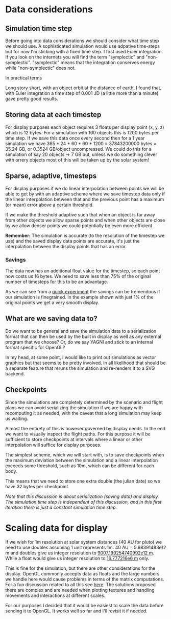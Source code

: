 Data considerations
===================

Simulation time step
--------------------
Before going into data considerations we should consider what time step we should
use. A sophisticated simulation would use adpative time-steps but for now I'm
sticking with a fixed time step. I first used Euler integration. If you look on
the internets you will find the term "symplectic" and "non-symplectic". "symplectic"
means that the integration conserves energy while "non-symplectic" does not.

In practical terms 


Long story short, with an object orbit at the distance of earth, I found that,
with Euler integration a time step of 0.001 JD (a little more than a minute) gave
pretty good results.






Storing data at each timestep
-----------------------------
For display purposes each object requires 3 floats per display point (x, y, z) 
which is 12 bytes. For a simulation with 100 objects this is 1200 bytes per 
time step. If we save this data once every second then for a 1 year simulation 
we have 365 * 24 * 60 * 60 * 1200 = 37843200000 bytes = 35.24 GB, or 
0.3524 GB/object uncompressed. We could do this for a simulation of say 20 objects
-> 7 GB but, unless we do something clever with orrery objects most of this will be 
taken up by the solar system!

Sparse, adaptive, timesteps
---------------------------
For display purposes if we do linear interpolation between points we will be able
to get by with an adaptive scheme where we save timestep data only if the linear
interpolation between that and the previous point has a maximum (or mean) error
above a certain threshold. 

If we make the threshold adaptive such that when an object is far away from
other objects we allow sparse points and when other objects are close by we allow
denser points we could potentially be even more efficient

**Remember:** The simulation is accurate (to the resolution of the timestep
we use) and the saved display data points are accurate, it's just the interpolation
between the display points that has an error.

### Savings

The data now has an additional float value for the timestep, so each point now
costs us 16 bytes. We need to save less than 75% of the original number of 
timesteps for this to be an advantage.

As we can see from a [quick experiment](adaptive-display-points.ipynb) the savings
can be tremendous if our simulation is finegrained. In the example shown with
just 1% of the original points we get a very smooth display.

What are we saving data to?
---------------------------
Do we want to be general and save the simulation data to a serialization format
that can then be used by the built in display as well as any external program
that we choose? Or, do we say YAGNI and stick to an internal format specific for
OpenGL? 

In my head, at some point, I would like to print out simulations as vector graphics
but that seems to be pretty involved. In all likelihood that should be a separate
feature that reruns the simulation and re-renders it to a SVG backend.


Checkpoints
-----------
Since the simulations are completely determined by the scenario and flight plans we can avoid serializing the simulation if we are happy with recomputing it as needed, with the caveat that a long simulation may keep us waiting. 

Almost the entirety of this is however governed by display needs. In the end we want to visually inspect the flight paths. For this purpose it will be sufficient to store checkpoints at intervals where a linear or other interpolation will suffice for display purposes.

The simplest scheme, which we will start with, is to save checkpoints when the maximum deviation between the simulation and a linear interpolation exceeds some threshold, such as 10m, which can be different for each body.

This means that we need to store one extra double (the julian date) so we have 32 bytes per checkpoint.

_Note that this discussion is about serialization (saving data) and display. The simulation time step is independent of this discussion, and in this first iteration there is just a constant simulation time step._


Scaling data for display
========================
If we wish for 1m resolution at solar system distances (40 AU for pluto) we need
to use doubles assuming 1 unit represents 1m. 40 AU = 5.98391483e12 m and doubles
give us integer resolution to [9007.199254740992e12 m][double-prec]. While a 
float would give us integer resolution to [16.777216e6 m][single-prec] only.

[double-prec]: https://en.wikipedia.org/wiki/Double-precision_floating-point_format#IEEE_754_double-precision_binary_floating-point_format:_binary64

[single-prec]: https://en.wikipedia.org/wiki/Single-precision_floating-point_format#Precision_limits_on_integer_values

This is fine for the simulation, but there are other considerations for the
display. OpenGL commonly accepts data as floats and the large numbers we handle
here would cause problems in terms of the matrix computations. For a fun 
discussion related to all this see [here][large-environment]. The solutions 
proposed there are complex and are needed when plotting textures and handling
movements and interactions at different scales.

For our purposes I decided that it would be easiest to scale the data before
sending it to OpenGL. It works well so far and I'll revisit it if needed.

[large-environment]: https://www.gamedev.net/forums/topic/557264-confused-very-large-environments/






